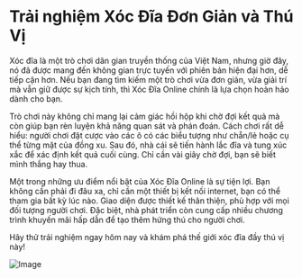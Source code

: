 # Trải nghiệm Xóc Đĩa Đơn Giản và Thú Vị

Xóc đĩa là một trò chơi dân gian truyền thống của Việt Nam, nhưng giờ đây, nó đã được mang đến không gian trực tuyến với phiên bản hiện đại hơn, dễ tiếp cận hơn. Nếu bạn đang tìm kiếm một trò chơi vừa đơn giản, vừa giải trí mà vẫn giữ được sự kịch tính, thì Xóc Đĩa Online chính là lựa chọn hoàn hảo dành cho bạn.

Trò chơi này không chỉ mang lại cảm giác hồi hộp khi chờ đợi kết quả mà còn giúp bạn rèn luyện khả năng quan sát và phán đoán. Cách chơi rất dễ hiểu: người chơi đặt cược vào các ô có các biểu tượng như chẵn/lẻ hoặc cụ thể từng mặt của đồng xu. Sau đó, nhà cái sẽ tiến hành lắc đĩa và tung xúc xắc để xác định kết quả cuối cùng. Chỉ cần vài giây chờ đợi, bạn sẽ biết mình thắng hay thua.

Một trong những ưu điểm nổi bật của Xóc Đĩa Online là sự tiện lợi. Bạn không cần phải đi đâu xa, chỉ cần một thiết bị kết nối internet, bạn có thể tham gia bất kỳ lúc nào. Giao diện được thiết kế thân thiện, phù hợp với mọi đối tượng người chơi. Đặc biệt, nhà phát triển còn cung cấp nhiều chương trình khuyến mãi hấp dẫn để tạo thêm hứng thú cho người chơi.

Hãy thử trải nghiệm ngay hôm nay và khám phá thế giới xóc đĩa đầy thú vị này! 

![Image](https://github.com/user-attachments/assets/bd51ea9f-0666-407b-a7a7-98ead6de688c)